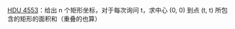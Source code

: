[HDU 4553](https://github.com/Hapoa/Accepted/blob/master/48%20-%20%E6%95%B0%E5%AD%A6%E5%87%A0%E4%BD%95/001%20-%20HDU%204553.md)：给出 n 个矩形坐标，对于每次询问 t，求中心 (0, 0) 到点 (t, t) 所包含的矩形的面积和（重叠的也算）









